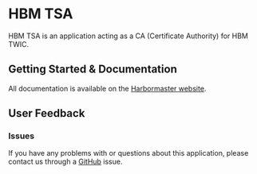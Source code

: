 # HBM TSA

HBM TSA is an application acting as a CA (Certificate Authority) for HBM TWIC.

## Getting Started & Documentation

All documentation is available on the [Harbormaster website](http://harbormaster.io/docs/tsa/).

## User Feedback

### Issues

If you have any problems with or questions about this application, please contact us through a [GitHub](https://github.com/kassisol/tsa/issues) issue.
